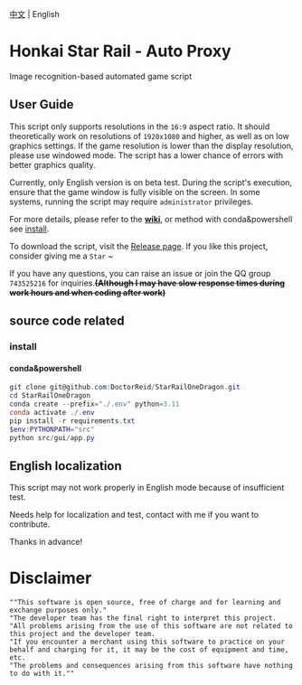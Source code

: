 [中文](https://github.com/DoctorReid/StarRailAutoProxy/tree/main/.github/README.md) | English

# Honkai Star Rail - Auto Proxy
Image recognition-based automated game script

## User Guide
This script only supports resolutions in the ```16:9``` aspect ratio. It should theoretically work on resolutions of ```1920x1080``` and higher, as well as on low graphics settings. If the game resolution is lower than the display resolution, please use windowed mode. The script has a lower chance of errors with better graphics quality.

Currently, only English version is on beta test. During the script's execution, ensure that the game window is fully visible on the screen. In some systems, running the script may require ```administrator``` privileges. 

For more details, please refer to the __[wiki](https://github.com/DoctorReid/StarRailAutoProxy/wiki/Home_en)__, or method with conda&powershell see [install](#install).

To download the script, visit the [Release page](https://github.com/DoctorReid/StarRailAutoProxy/releases). If you like this project, consider giving me a ```Star``` ~

If you have any questions, you can raise an issue or join the QQ group ```743525216``` for inquiries.~~__(Although I may have slow response times during work hours and when coding after work)__~~

## source code related

### install

#### conda&powershell

```powershell
git clone git@github.com:DoctorReid/StarRailOneDragon.git
cd StarRailOneDragon
conda create --prefix="./.env" python=3.11
conda activate ./.env
pip install -r requirements.txt
$env:PYTHONPATH="src"
python src/gui/app.py
```

## English localization
This script may not work properly in English mode because of insufficient test. 

Needs help for localization and test, contact with me if you want to contribute. 

Thanks in advance!

# Disclaimer
    ""This software is open source, free of charge and for learning and exchange purposes only." 
    "The developer team has the final right to interpret this project. 
    "All problems arising from the use of this software are not related to this project and the developer team.
    "If you encounter a merchant using this software to practice on your behalf and charging for it, it may be the cost of equipment and time, etc. 
    "The problems and consequences arising from this software have nothing to do with it.""
